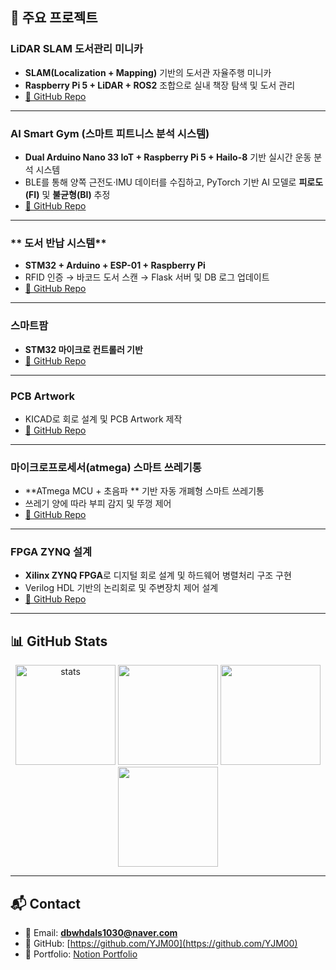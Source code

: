 ## 🚀 주요 프로젝트

### **LiDAR SLAM 도서관리 미니카**
- **SLAM(Localization + Mapping)** 기반의 도서관 자율주행 미니카  
- **Raspberry Pi 5 + LiDAR + ROS2** 조합으로 실내 책장 탐색 및 도서 관리  
- [🔗 GitHub Repo](https://github.com/YJM00/capston_project)

---

### **AI Smart Gym (스마트 피트니스 분석 시스템)**
- **Dual Arduino Nano 33 IoT + Raspberry Pi 5 + Hailo-8** 기반 실시간 운동 분석 시스템  
- BLE를 통해 양쪽 근전도·IMU 데이터를 수집하고, PyTorch 기반 AI 모델로 **피로도(FI)** 및 **불균형(BI)** 추정    
- [🔗 GitHub Repo](https://github.com/youjongmin/smart-gym)

---

### ** 도서 반납 시스템**
- **STM32 + Arduino + ESP-01 + Raspberry Pi**  
- RFID 인증 → 바코드 도서 스캔 → Flask 서버 및 DB 로그 업데이트  
- [🔗 GitHub Repo](https://github.com/youjongmin/smart-library)

---

### **스마트팜**
- **STM32 마이크로 컨트롤러 기반**  
- [🔗 GitHub Repo](https://github.com/YJM00/Intel-Smart_Farmt)

---

### **PCB Artwork**
- KICAD로 회로 설계 및  PCB Artwork 제작   
- [🔗 GitHub Repo](https://github.com/YJM00/PCB-Artwork-project)

---

### **마이크로프로세서(atmega) 스마트 쓰레기통**
- **ATmega MCU + 초음파 ** 기반 자동 개폐형 스마트 쓰레기통  
- 쓰레기 양에 따라 부피 감지 및 뚜껑 제어  
- [🔗 GitHub Repo](https://github.com/YJM00/microprocesser-)

---

### **FPGA ZYNQ 설계**
- **Xilinx ZYNQ FPGA**로 디지털 회로 설계 및 하드웨어 병렬처리 구조 구현  
- Verilog HDL 기반의 논리회로 및 주변장치 제어 설계  
- [🔗 GitHub Repo](https://github.com/YJM00/FPGA-Digital-circuit-Design)

---

## 📊 GitHub Stats
<div align="center">
  
  <img height="160" src="https://github-readme-stats.vercel.app/api?username=YJM00&show_icons=true&theme=transparent" alt="stats"/>
  <img height="160" src="https://github-readme-stats.vercel.app/api/top-langs/?username=YJM00&layout=compact&theme=transparent"/>
  <img height="160" src="https://streak-stats.demolab.com?user=YJM00&theme=transparent"/>
  <img height="160" src="https://github-profile-trophy.vercel.app/?username=YJM00&theme=flat&column=6"/>

</div>

---

## 📬 Contact
- 📧 Email: **dbwhdals1030@naver.com**  
- 🔗 GitHub: [https://github.com/YJM00](https://github.com/YJM00)  
- 🧭 Portfolio: [Notion Portfolio](https://www.notion.so/165c2d94ef764bc18877b801a251cc28e)


